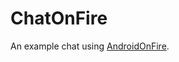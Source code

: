 ChatOnFire
==========

An example chat using [AndroidOnFire][1].


[1]: https://github.com/jschmid/AndroidOnFire
